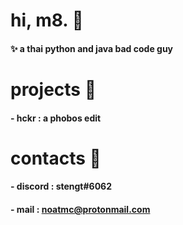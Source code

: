 # hi, m8. 👋
#### ✨ a thai python and java bad code guy
# projects 📁
#### - hckr : a phobos edit
# contacts 🚀
#### - discord : stengt#6062
#### - mail : noatmc@protonmail.com
